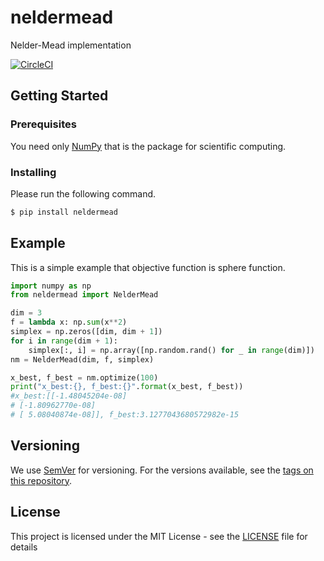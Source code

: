 # neldermead

Nelder-Mead implementation

[![CircleCI](https://circleci.com/gh/nmasahiro/neldermead.svg?style=shield)](https://circleci.com/gh/nmasahiro/neldermead)

## Getting Started


### Prerequisites

You need only [NumPy](http://www.numpy.org/) that is the package for scientific computing.

### Installing

Please run the following command.

```bash
$ pip install neldermead
```

## Example

This is a simple example that objective function is sphere function.

```python
import numpy as np
from neldermead import NelderMead

dim = 3
f = lambda x: np.sum(x**2)
simplex = np.zeros([dim, dim + 1])
for i in range(dim + 1):
    simplex[:, i] = np.array([np.random.rand() for _ in range(dim)])
nm = NelderMead(dim, f, simplex)

x_best, f_best = nm.optimize(100)
print("x_best:{}, f_best:{}".format(x_best, f_best))
#x_best:[[-1.48045204e-08]
# [-1.80962770e-08]
# [ 5.08040874e-08]], f_best:3.1277043680572982e-15
```


## Versioning

We use [SemVer](http://semver.org/) for versioning. For the versions available, see the [tags on this repository](https://github.com/nmasahiro/neldermead/tags). 


## License

This project is licensed under the MIT License - see the [LICENSE](https://github.com/nmasahiro/neldermead/blob/master/LISENCE) file for details
